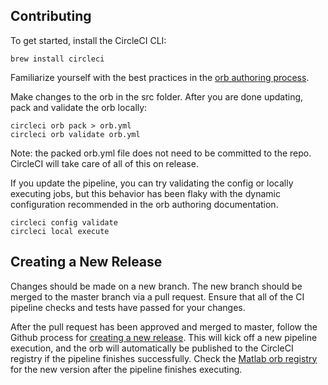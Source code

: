 ## Contributing

To get started, install the CircleCI CLI:

```
brew install circleci
```

Familiarize yourself with the best practices in the [orb authoring process](URL 'https://circleci.com/docs/2.0/orb-author/').

Make changes to the orb in the src folder. After you are done updating, pack and validate the orb locally:

```
circleci orb pack > orb.yml
circleci orb validate orb.yml
```
Note: the packed orb.yml file does not need to be committed to the repo. CircleCI will take care of all of this on release.

If you update the pipeline, you can try validating the config or locally executing jobs, but this behavior has been flaky with the dynamic configuration recommended in the orb authoring documentation.

```
circleci config validate
circleci local execute
```

## Creating a New Release

Changes should be made on a new branch. The new branch should be merged to the master branch via a pull request. Ensure that all of the CI pipeline checks and tests have passed for your changes. 

After the pull request has been approved and merged to master, follow the Github process for [creating a new release](URL 'https://docs.github.com/en/repositories/releasing-projects-on-github/managing-releases-in-a-repository'). This will kick off a new pipeline execution, and the orb will automatically be published to the CircleCI registry if the pipeline finishes successfully. Check the [Matlab orb registry](URL 'https://circleci.com/developer/orbs/orb/mathworks/matlab') for the new version after the pipeline finishes executing.
